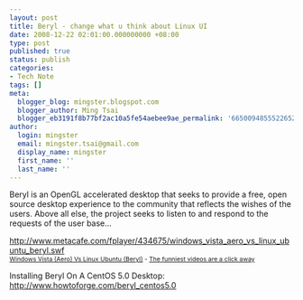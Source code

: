 ```yaml
---
layout: post
title: Beryl - change what u think about Linux UI
date: 2008-12-22 02:01:00.000000000 +08:00
type: post
published: true
status: publish
categories:
- Tech Note
tags: []
meta:
  blogger_blog: mingster.blogspot.com
  blogger_author: Ming Tsai
  blogger_eb3191f8b77bf2ac10a5fe54aebee9ae_permalink: '6650094855522652679'
author:
  login: mingster
  email: mingster.tsai@gmail.com
  display_name: mingster
  first_name: ''
  last_name: ''
---
```

<p>Beryl is an OpenGL accelerated desktop that seeks to provide a free, open source desktop experience to the community that reflects the wishes of the users. Above all else, the project seeks to listen to and respond to the requests of the user base...</p>
<p><a href="http://www.metacafe.com/fplayer/434675/windows_vista_aero_vs_linux_ubuntu_beryl.swf">http://www.metacafe.com/fplayer/434675/windows_vista_aero_vs_linux_ubuntu_beryl.swf</a><br /><span style="font-size:78%;"><a href="http://www.metacafe.com/watch/434675/windows_vista_aero_vs_linux_ubuntu_beryl/">Windows Vista (Aero) Vs Linux Ubuntu (Beryl)</a> - <a href="http://www.metacafe.com/">The funniest videos are a click away</a></span></p>
<p>Installing Beryl On A CentOS 5.0 Desktop: <a href="http://www.howtoforge.com/beryl_centos5.0">http://www.howtoforge.com/beryl_centos5.0</a></p>
